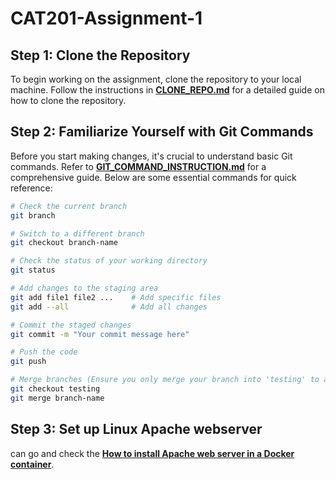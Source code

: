 # CAT201-Assignment-1

## Step 1: Clone the Repository

To begin working on the assignment, clone the repository to your local machine. Follow the instructions in [**CLONE_REPO.md**](CLONE_REPO.md) for a detailed guide on how to clone the repository.

## Step 2: Familiarize Yourself with Git Commands

Before you start making changes, it's crucial to understand basic Git commands. Refer to [**GIT_COMMAND_INSTRUCTION.md**](GIT_COMMAND_INSTRUCTION.md) for a comprehensive guide. Below are some essential commands for quick reference:

```bash
# Check the current branch
git branch

# Switch to a different branch
git checkout branch-name

# Check the status of your working directory
git status

# Add changes to the staging area
git add file1 file2 ...    # Add specific files
git add --all              # Add all changes

# Commit the staged changes
git commit -m "Your commit message here"

# Push the code
git push

# Merge branches (Ensure you only merge your branch into 'testing' to avoid issues)
git checkout testing
git merge branch-name
```

## Step 3: Set up Linux Apache webserver

can go and check the [**How to install Apache web server in a Docker container**](DOCKER_APACHE_SERVER.md).
